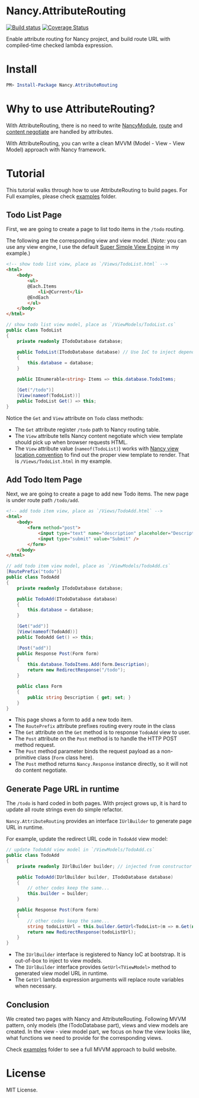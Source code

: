 # Nancy.AttributeRouting

[![Build status](https://ci.appveyor.com/api/projects/status/86jwerymo30f9949/branch/master?svg=true)](https://ci.appveyor.com/project/lijunle/nancy-attributerouting/branch/master)
[![Coverage Status](https://coveralls.io/repos/lijunle/Nancy.AttributeRouting/badge.svg?branch=master&service=github)](https://coveralls.io/github/lijunle/Nancy.AttributeRouting?branch=master)

Enable attribute routing for Nancy project, and build route URL with compiled-time checked lambda expression.

# Install

```powershell
PM> Install-Package Nancy.AttributeRouting
```

# Why to use AttributeRouting?

With AttributeRouting, there is no need to write [NancyModule](https://github.com/NancyFx/Nancy/wiki/Exploring-the-nancy-module), [route](https://github.com/NancyFx/Nancy/wiki/Defining-routes) and [content negotiate](https://github.com/NancyFx/Nancy/wiki/Content-Negotiation) are handled by attributes.

With AttributeRouting, you can write a clean MVVM (Model - View - View Model) approach with Nancy framework.

# Tutorial

This tutorial walks through how to use AttributeRouting to build pages. For Full examples, please check [examples](https://github.com/lijunle/Nancy.AttributeRouting/tree/master/Nancy.AttributeRouting.Examples) folder.

## Todo List Page

First, we are going to create a page to list todo items in the `/todo` routing.

The following are the corresponding view and view model. (*Note:* you can use any view engine, I use the default [Super Simple View Engine](https://github.com/NancyFx/Nancy/wiki/The-Super-Simple-View-Engine) in my example.)

```html
<!-- show todo list view, place as `/Views/TodoList.html` -->
<html>
    <body>
        <ul>
        @Each.Items
            <li>@Current</li>
        @EndEach
        </ul>
    </body>
</html>
```

```csharp
// show todo list view model, place as `/ViewModels/TodoList.cs`
public class TodoList
{
    private readonly ITodoDatabase database;

    public TodoList(ITodoDatabase database) // Use IoC to inject dependencies to view model
    {
        this.database = database;
    }

    public IEnumerable<string> Items => this.database.TodoItems;

    [Get("/todo")]
    [View(nameof(TodoList))]
    public TodoList Get() => this;
}
```

Notice the `Get` and `View` attribute on `Todo` class methods:

- The `Get` attribute register `/todo` path to Nancy routing table.
- The `View` attribute tells Nancy content negotiate which view template should pick up when browser requests HTML.
- The `View` attribute value (`nameof(TodoList)`) works with [Nancy view location convention](https://github.com/NancyFx/Nancy/wiki/View-location-conventions) to find out the proper view template to render. That is `/Views/TodoList.html` in my example.

## Add Todo Item Page

Next, we are going to create a page to add new Todo items. The new page is under route path `/todo/add`.

```html
<!-- add todo item view, place as `/Views/TodoAdd.html` -->
<html>
    <body>
        <form method="post">
            <input type="text" name="description" placeholder="Description..." />
            <input type="submit" value="Submit" />
        </form>
    </body>
</html>
```

```csharp
// add todo item view model, place as `/ViewModels/TodoAdd.cs`
[RoutePrefix("todo")]
public class TodoAdd
{
    private readonly ITodoDatabase database;

    public TodoAdd(ITodoDatabase database)
    {
        this.database = database;
    }

    [Get("add")]
    [View(nameof(TodoAdd))]
    public TodoAdd Get() => this;

    [Post("add")]
    public Response Post(Form form)
    {
        this.database.TodoItems.Add(form.Description);
        return new RedirectResponse("/todo");
    }

    public class Form
    {
        public string Description { get; set; }
    }
}
```

- This page shows a form to add a new todo item.
- The `RoutePrefix` attribute prefixes routing every route in the class
- The `Get` attribute on the `Get` method is to response `TodoAdd` view to user.
- The `Post` attribute on the `Post` method is to handle the HTTP POST method request.
- The `Post` method parameter binds the request payload as a non-primitive class (`Form` class here).
- The `Post` method returns `Nancy.Response` instance directly, so it will not do content negotiate.

## Generate Page URL in runtime

The `/todo` is hard coded in both pages. With project grows up, it is hard to update all route strings even do simple refactor.

`Nancy.AttributeRouting` provides an interface `IUrlBuilder` to generate page URL in runtime.

For example, update the redirect URL code in `TodoAdd` view model:

```csharp
// update TodoAdd view model in `/ViewModels/TodoAdd.cs`
public class TodoAdd
{
    private readonly IUrlBuilder builder; // injected from constructor

    public TodoAdd(IUrlBuilder builder, ITodoDatabase database)
    {
        // other codes keep the same...
        this.builder = builder;
    }

    public Response Post(Form form)
    {
        // other codes keep the same...
        string todoListUrl = this.builder.GetUrl<TodoList>(m => m.Get(null));
        return new RedirectResponse(todoListUrl);
    }
}
```

- The `IUrlBuilder` interface is registered to Nancy IoC at bootstrap. It is out-of-box to inject to view models.
- The `IUrlBuilder` interface provides `GetUrl<TViewModel>` method to generated view model URL in runtime.
- The `GetUrl` lambda expression arguments will replace route variables when necessary.

## Conclusion

We created two pages with Nancy and AttributeRouting. Following MVVM pattern, only models (the ITodoDatabase part), views and view models are created. In the view - view model part, we focus on how the view looks like, what functions we need to provide for the corresponding views.

Check [examples](https://github.com/lijunle/Nancy.AttributeRouting/tree/master/Nancy.AttributeRouting.Examples) folder to see a full MVVM approach to build website.

# License

MIT License.
